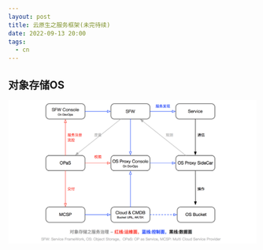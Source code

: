 ```yaml
---
layout: post
title: 云原生之服务框架(未完待续)
date: 2022-09-13 20:00
tags:
  - cn
---
```


## 对象存储OS
![pict](https://raw.githubusercontent.com/niean/niean.github.io/master/images/20220913/sfw-os.png)
